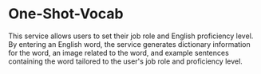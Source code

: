 # One-Shot-Vocab

This service allows users to set their job role and English proficiency level. By entering an English word, the service generates dictionary information for the word, an image related to the word, and example sentences containing the word tailored to the user's job role and proficiency level.